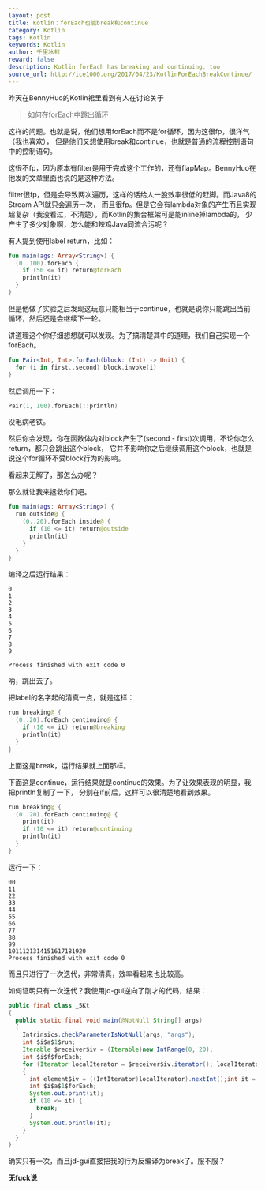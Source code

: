 ```yaml
---
layout: post
title: Kotlin：forEach也能break和continue
category: Kotlin
tags: Kotlin
keywords: Kotlin
author: 千里冰封
reward: false
description: Kotlin forEach has breaking and continuing, too
source_url: http://ice1000.org/2017/04/23/KotlinForEachBreakContinue/
---
```


昨天在BennyHuo的Kotlin裙里看到有人在讨论关于

> 如何在forEach中跳出循环

这样的问题。也就是说，他们想用forEach而不是for循环，因为这很fp，很洋气（我也喜欢），
但是他们又想使用break和continue，也就是普通的流程控制语句中的控制语句。

这很不fp，因为原本有filter是用于完成这个工作的，还有flapMap。BennyHuo在他发的文章里面也说的是这种方法。

filter很fp，但是会导致两次遍历，这样的话给人一股效率很低的赶脚。而Java8的Stream API就只会遍历一次，
而且很fp。但是它会有lambda对象的产生而且实现超复杂（我没看过，不清楚），而Kotlin的集合框架可是能inline掉lambda的，
少产生了多少对象啊，怎么能和辣鸡Java同流合污呢？

有人提到使用label return，比如：

```kotlin
fun main(ags: Array<String>) {
  (0..100).forEach {
    if (50 <= it) return@forEach
    println(it)
  }
}
```

但是他做了实验之后发现这玩意只能相当于continue，也就是说你只能跳出当前循环，然后还是会继续下一轮。

讲道理这个你仔细想想就可以发现。为了搞清楚其中的道理，我们自己实现一个forEach。

```kotlin
fun Pair<Int, Int>.forEach(block: (Int) -> Unit) {
  for (i in first..second) block.invoke(i)
}
```

然后调用一下：

```kotlin
Pair(1, 100).forEach(::println)
```

没毛病老铁。

然后你会发现，你在函数体内对block产生了(second - first)次调用，不论你怎么return，都只会跳出这个block，
它并不影响你之后继续调用这个block，也就是说这个for循环不受block行为的影响。

看起来无解了，那怎么办呢？

那么就让我来拯救你们吧。

```kotlin
fun main(ags: Array<String>) {
  run outside@ {
    (0..20).forEach inside@ {
      if (10 <= it) return@outside
      println(it)
    }
  }
}
```

编译之后运行结果：

```
0
1
2
3
4
5
6
7
8
9

Process finished with exit code 0
```

呐，跳出去了。

把label的名字起的清真一点，就是这样：

```kotlin
run breaking@ {
  (0..20).forEach continuing@ {
    if (10 <= it) return@breaking
    println(it)
  }
}
```

上面这是break，运行结果就上面那样。

下面这是continue，运行结果就是continue的效果。为了让效果表现的明显，我把println复制了一下，
分别在if前后，这样可以很清楚地看到效果。

```kotlin
run breaking@ {
  (0..20).forEach continuing@ {
    print(it)
    if (10 <= it) return@continuing
    println(it)
  }
}
```

运行一下：

```
00
11
22
33
44
55
66
77
88
99
1011121314151617181920
Process finished with exit code 0
```

而且只进行了一次迭代，非常清真，效率看起来也比较高。

如何证明只有一次迭代？我使用jd-gui逆向了刚才的代码，结果：

```java
public final class _5Kt
{
  public static final void main(@NotNull String[] args)
  {
    Intrinsics.checkParameterIsNotNull(args, "args");
    int $i$a$1$run;
    Iterable $receiver$iv = (Iterable)new IntRange(0, 20);
    int $i$f$forEach;
    for (Iterator localIterator = $receiver$iv.iterator(); localIterator.hasNext();)
    {
      int element$iv = ((IntIterator)localIterator).nextInt();int it = element$iv;
      int $i$a$1$forEach;
      System.out.print(it);
      if (10 <= it) {
        break;
      }
      System.out.println(it);
    }
  }
}
```

确实只有一次，而且jd-gui直接把我的行为反编译为break了。服不服？

**无fuck说**

